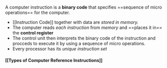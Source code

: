 A computer instruction is a **binary code** that specifies ==sequence of micro operations== for the computer.
-  [[Instruction Code]] together with data are *stored in memory.*
- The computer reads *each instruction* from *memory* and ==places it in== the **control register**
- The control unit then interprets the binary code of the instruction and procceds to execute it by using a sequence of micro operations.
- Every processor has its *unique instruction set*

#### [[Types of Computer Reference Instructions]]